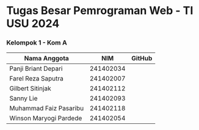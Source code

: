 # Tugas Besar Pemrograman Web - TI USU 2024

### Kelompok 1 - Kom A

| Nama Anggota           | NIM       | GitHub |
| ---------------------- | --------- | ------ |
| Panji Briant Depari    | 241402034 |        |
| Farel Reza Saputra     | 241402007 |        |
| Gilbert Sitinjak       | 241402112 |        |
| Sanny Lie              | 241402093 |        |
| Muhammad Faiz Pasaribu | 241402118 |        |
| Winson Maryogi Pardede | 241402054 |        |

